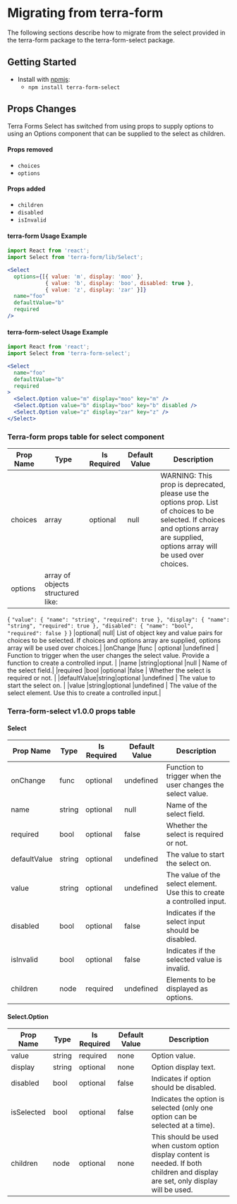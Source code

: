 # Migrating from terra-form

The following sections describe how to migrate from the select provided in the terra-form package to the terra-form-select package.

## Getting Started

- Install with [npmjs](https://www.npmjs.com):
  - `npm install terra-form-select`


## Props Changes

Terra Forms Select has switched from using props to supply options to using an Options component that can be supplied to the select as children.

#### Props removed
- `choices`
- `options`

#### Props added
- `children`
- `disabled`
- `isInvalid`

#### terra-form Usage Example
```jsx
import React from 'react';
import Select from 'terra-form/lib/Select';

<Select
  options={[{ value: 'm', display: 'moo' },
            { value: 'b', display: 'boo', disabled: true },
            { value: 'z', display: 'zar' }]}
  name="foo"
  defaultValue="b"
  required
/>
```

#### terra-form-select Usage Example
```jsx
import React from 'react';
import Select from 'terra-form-select';

<Select
  name="foo"
  defaultValue="b"
  required
>
  <Select.Option value="m" display="moo" key="m" />
  <Select.Option value="b" display="boo" key="b" disabled />
  <Select.Option value="z" display="zar" key="z" />
</Select>
```

### Terra-form props table for select component
| Prop Name |	Type | Is Required | Default Value | Description |
|-----------|------|-------------|---------------|-------------|
|choices    |array |optional     |null	         |WARNING: This prop is deprecated, please use the options prop. List of choices to be selected. If choices and options array are supplied, options array will be used over choices.|
|options    |array of objects structured like:
 {
 `"value": {
  "name": "string",
  "required": true
 },
 "display": {
  "name": "string",
  "required": true
 },
 "disabled": {
  "name": "bool",
  "required": false
 }`
} |optional| null|
List of object key and value pairs for choices to be selected. If choices and options array are supplied, options array will be used over choices.|
|onChange   |func  | optional      |undefined	     | Function to trigger when the user changes the select value. Provide a function to create a controlled input. |
|name	      |string|optional       |null	         | Name of the select field.|
|required   |bool  |optional       |false	         | Whether the select is required or not. |
|defaultValue|string|optional      |undefined	     | The value to start the select on. |
|value	    |string|optional	     |undefined	     | The value of the select element. Use this to create a controlled input.|

### Terra-form-select v1.0.0 props table

#### Select
| Prop Name |	Type | Is Required | Default Value | Description |
|-----------|------|-------------|---------------|-------------|
|onChange   |func  | optional    |undefined	     | Function to trigger when the user changes the select value. |
|name	      |string|optional     |null	         | Name of the select field.|
|required   |bool  |optional     |false	         | Whether the select is required or not. |
|defaultValue|string|optional    |undefined	     | The value to start the select on. |
|value	    |string|optional	   |undefined	     | The value of the select element. Use this to create a controlled input.|
|disabled   |bool  |optional     |false          | Indicates if the select input should be disabled.|
|isInvalid  |bool  |optional     |false          | Indicates if the selected value is invalid.|
|children   |node  |required     |undefined      | Elements to be displayed as options.|

#### Select.Option
| Prop Name |	Type | Is Required | Default Value | Description |
|-----------|------|-------------|---------------|-------------|
|value      |string|required     |none           | Option value.|
|display    |string|optional     |none           | Option display text. |
|disabled   |bool  |optional     |false	         | Indicates if option should be disabled.|
|isSelected |bool  |optional     |false	         | Indicates the option is selected (only one option can be selected at a time).|
|children   |node  |optional     |none           |This should be used when custom option display content is needed. If both children and display are set, only display will be used.|
